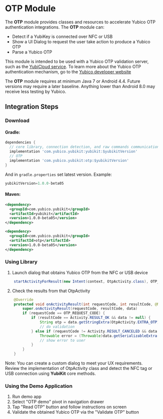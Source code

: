 # OTP Module
The **OTP** module provides classes and resources to accelerate Yubico OTP authentication integrations. The **OTP** module can: 
* Detect if a YubiKey is connected over NFC or USB
* Show a UI Dialog to request the user take action to produce a Yubico OTP
* Parse a Yubico OTP

This module is intended to be used with a Yubico OTP validation server, such as the [YubiCloud service](https://www.yubico.com/products/services-software/yubicloud/). To learn more about the Yubico OTP authentication mechanism, go to the [Yubico developer website](https://developers.yubico.com/OTP/OTPs_Explained.html)

The **OTP** module requires at minimum Java 7 or Android 4.4. Future versions may require a later baseline. Anything lower than Android 8.0 may receive less testing by Yubico.

## Integration Steps <a name="integration_steps"></a>
### Download
#### Gradle:

```gradle
dependencies {  
  // core library, connection detection, and raw commands communication with YubiKey
  implementation 'com.yubico.yubikit:yubikit:$yubikitVersion'
  // OTP
  implementation 'com.yubico.yubikit:otp:$yubikitVersion'
}
```
And in `gradle.properties` set latest version. Example:
```gradle
yubikitVersion=1.0.0-beta05
```
#### Maven:
```xml
<dependency>
  <groupId>com.yubico.yubikit</groupId>
  <artifactId>yubikit</artifactId>
  <version>1.0.0-beta05</version>
</dependency>

<dependency>
  <groupId>com.yubico.yubikit</groupId>
  <artifactId>otp</artifactId>
  <version>1.0.0-beta05</version>
</dependency>
```
### Using Library <a name="using_lib"></a>

1. Launch dialog that obtains Yubico OTP from the NFC or USB device
```java
    startActivityForResult(new Intent(context, OtpActivity.class), OTP_REQUEST_CODE)
```

2. Check the results from that OtpActivity
```java
    @Override
    protected void onActivityResult(int requestCode, int resultCode, @Nullable Intent data) {
        super.onActivityResult(requestCode, resultCode, data)
        if (requestCode == OTP_REQUEST_CODE) {
            if (resultCode == Activity.RESULT_OK && data != null) {
                String otp = data.getStringExtra(OtpActivity.EXTRA_OTP);
                // do validation
            } else if (requestCode != Activity.RESULT_CANCELED && data != null) {
                Throwable error = (Throwable)data.getSerializableExtra(OtpActivity.EXTRA_ERROR);
                // show error to user
            }
        }
    }
```

Note: You can create a custom dialog to meet your UX requirements. Review the implementation of OtpActivity class and detect the NFC tag or USB connection using **YubiKit** core methods.

### Using the Demo Application <a name="using_demo"></a>
1. Run demo app
2. Select "OTP demo" pivot in navigation drawer
3. Tap "Read OTP" button and follow instructions on screen
4. Validate the obtained Yubico OTP via the "Validate OTP" button 
